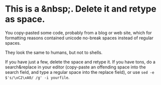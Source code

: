 # This is a &amp;nbsp;. Delete it and retype as space.

You copy-pasted some code, probably from a blog or web site, which for formatting reasons contained unicode no-break spaces instead of regular spaces.

They look the same to humans, but not to shells.

If you have just a few, delete the space and retype it. If you have tons, do a search&replace in your editor (copy-paste an offending space into the search field, and type a regular space into the replace field), or use `sed -e $'s/\xC2\xA0/ /g' -i yourfile`.